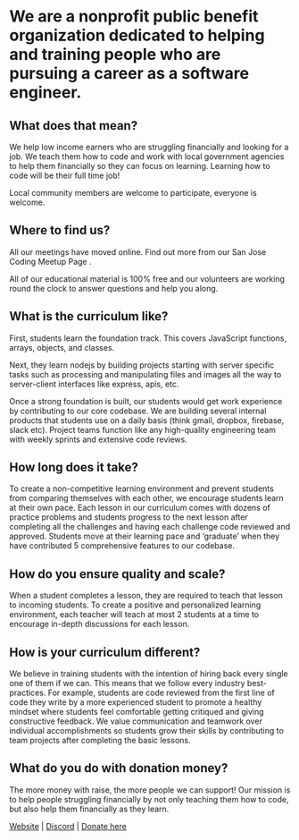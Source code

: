 # We are a nonprofit public benefit organization dedicated to helping and training people who are pursuing a career as a software engineer.

## What does that mean?
We help low income earners who are struggling financially and looking for a job. We teach them how to code and work with local government agencies to help them financially so they can focus on learning. Learning how to code will be their full time job!

Local community members are welcome to participate, everyone is welcome.

## Where to find us?
All our meetings have moved online. Find out more from our San Jose Coding Meetup Page .

All of our educational material is 100% free and our volunteers are working round the clock to answer questions and help you along.

## What is the curriculum like?
First, students learn the foundation track. This covers JavaScript functions, arrays, objects, and classes.

Next, they learn nodejs by building projects starting with server specific tasks such as processing and manipulating files and images all the way to server-client interfaces like express, apis, etc.

Once a strong foundation is built, our students would get work experience by contributing to our core codebase. We are building several internal products that students use on a daily basis (think gmail, dropbox, firebase, slack etc). Project teams function like any high-quality engineering team with weekly sprints and extensive code reviews.

## How long does it take?
To create a non-competitive learning environment and prevent students from comparing themselves with each other, we encourage students learn at their own pace. Each lesson in our curriculum comes with dozens of practice problems and students progress to the next lesson after completing all the challenges and having each challenge code reviewed and approved. Students move at their learning pace and ‘graduate’ when they have contributed 5 comprehensive features to our codebase.

## How do you ensure quality and scale?
When a student completes a lesson, they are required to teach that lesson to incoming students. To create a positive and personalized learning environment, each teacher will teach at most 2 students at a time to encourage in-depth discussions for each lesson.

## How is your curriculum different?
We believe in training students with the intention of hiring back every single one of them if we can. This means that we follow every industry best-practices. For example, students are code reviewed from the first line of code they write by a more experienced student to promote a healthy mindset where students feel comfortable getting critiqued and giving constructive feedback. We value communication and teamwork over individual accomplishments so students grow their skills by contributing to team projects after completing the basic lessons.

## What do you do with donation money?
The more money with raise, the more people we can support! Our mission is to help people struggling financially by not only teaching them how to code, but also help them financially as they learn.

[Website](https://garagescript.org/) | [Discord](https://discord.gg/c0d3) | [Donate here](https://secure.givelively.org/donate/garage-script)


<!--

**Here are some ideas to get you started:**

🙋‍♀️ A short introduction - what is your organization all about?
🌈 Contribution guidelines - how can the community get involved?
👩‍💻 Useful resources - where can the community find your docs? Is there anything else the community should know?
🍿 Fun facts - what does your team eat for breakfast?
🧙 Remember, you can do mighty things with the power of [Markdown](https://docs.github.com/github/writing-on-github/getting-started-with-writing-and-formatting-on-github/basic-writing-and-formatting-syntax)
-->
